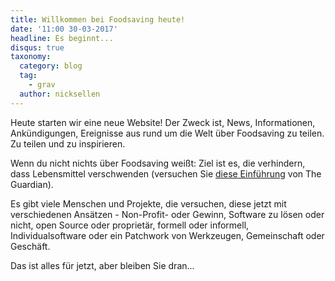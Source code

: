 ```yaml
---
title: Willkommen bei Foodsaving heute!
date: '11:00 30-03-2017'
headline: Es beginnt...
disqus: true
taxonomy:
  category: blog
  tag:
    - grav
  author: nicksellen
---
```


Heute starten wir eine neue Website! Der Zweck ist, News, Informationen, Ankündigungen, Ereignisse aus rund um die Welt über Foodsaving zu teilen. Zu teilen und zu inspirieren.

Wenn du nicht nichts über Foodsaving weißt: Ziel ist es, die verhindern, dass Lebensmittel verschwenden (versuchen Sie [ diese Einführung](https://www.theguardian.com/sustainable-business/free-food-sharing-leftovers-surplus-local-popular) von The Guardian).

Es gibt viele Menschen und Projekte, die versuchen, diese jetzt mit verschiedenen Ansätzen - Non-Profit- oder Gewinn, Software zu lösen oder nicht, open Source oder proprietär, formell oder informell, Individualsoftware oder ein Patchwork von Werkzeugen, Gemeinschaft oder Geschäft.

Das ist alles für jetzt, aber bleiben Sie dran...